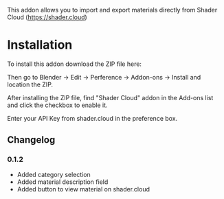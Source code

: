 This addon allows you to import and export materials directly from Shader Cloud (https://shader.cloud)

# Installation

To install this addon download the ZIP file here: 

Then go to Blender -> Edit -> Perference -> Addon-ons -> Install and location the ZIP.

After installing the ZIP file, find "Shader Cloud" addon in the Add-ons list and click the checkbox to enable it.

Enter your API Key from shader.cloud in the preference box.

## Changelog

### 0.1.2
- Added category selection
- Added material description field
- Added button to view material on shader.cloud
